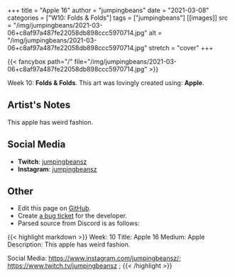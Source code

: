 +++
title =       "Apple 16"
author =      "jumpingbeans"
date =        "2021-03-08"
categories =  ["W10: Folds & Folds"]
tags =        ["jumpingbeans"]
[[images]]
                      src = "/img/jumpingbeans/2021-03-06+c8af97a487fe22058db898ccc5970714.jpg"
                      alt = "/img/jumpingbeans/2021-03-06+c8af97a487fe22058db898ccc5970714.jpg"
                      stretch = "cover"
+++


{{< fancybox path="/" file="/img/jumpingbeans/2021-03-06+c8af97a487fe22058db898ccc5970714.jpg" >}}


Week 10: **Folds & Folds**. This art was lovingly created using: **Apple**.

## Artist's Notes

This apple has weird fashion.

## Social Media

- **Twitch**: [jumpingbeansz]()
- **Instagram**: [jumpingbeansz]()


## Other

- Edit this page on [GitHub](https://github.com/teaminkling/web-refresh/edit/main/blog/content/blog/jumpingbeans-week-10-0414.md).
- Create [a bug ticket](https://github.com/teaminkling/web-refresh/issues/new?assignees=&labels=bug&template=problem-report.md&title=) for the developer.
- Parsed source from Discord is as follows:

{{< highlight markdown >}}
Week: 10
Title:  Apple 16
Medium: Apple
Description: This apple has weird fashion. 

Social Media: https://www.instagram.com/jumpingbeansz/; https://www.twitch.tv/jumpingbeansz  ;
{{< /highlight >}}